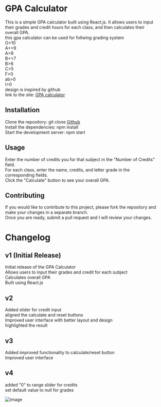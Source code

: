 

# GPA Calculator
This is a simple GPA calculator built using React.js.   It  allows users to input their grades and credit hours for each class, and then calculates their overall GPA.<br>
this gpa calculator can be used for follwing grading system<br>
O>10<br>
A+>9<br>
A>8<br>
B+>7<br>
B>6<br>
C>5<br>
F>0<br>
ab>0<br>
I>0<br>
design is inspired by  github<br>
link to the site: [GPA calculator](https://gpacalculator9026.netlify.app)

## Installation
Clone the repository: git clone [Github](https://github.com/pydeep9026/GPA-Calculator.git)<br>
Install the dependencies: npm install<br>
Start the development server: npm start<br>

## Usage
Enter the number of credits you for that subject in the "Number of Credits" field.<br>
For each class, enter the name, credits, and letter grade in the corresponding fields.<br>
Click the "Calculate" button to see your overall GPA.<br>

## Contributing
If you would like to contribute to this project, please fork the repository and make your changes in a separate branch.<br> Once you are ready, submit a pull request and I will review your changes.

# Changelog

## v1 (Initial Release)<br>
Initial release of the GPA Calculator  <br>
Allows users to input their grades and credit for each subject<br>
Calculates overall GPA<br>
Built using React.js<br>

## v2<br>
Added slider for credit input<br>
aligned the calculate and reset buttons <br>
Improved user interface with better layout and design<br>
highlighted the result<br>

## v3<br>
Added improved functionality to  calculate/reset button<br>
Improved user interface

## v4 <br>
added "0" to range slider for credits<br>
set default value to null for grades



![image](https://user-images.githubusercontent.com/91087103/213879051-784e0047-8a42-4259-b531-3b55ded741d5.png)




